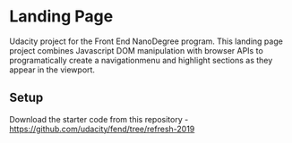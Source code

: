 # Landing Page

Udacity project for the Front End NanoDegree program. This landing page project combines Javascript DOM manipulation with browser APIs to programatically create a navigationmenu and highlight sections as they appear in the viewport.

## Setup

Download the starter code from this repository - <https://github.com/udacity/fend/tree/refresh-2019>
